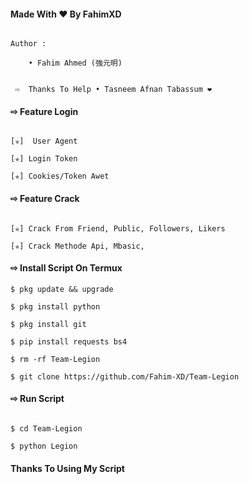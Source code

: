 
#### Made With ❤️ By FahimXD 

``` 

Author :

    • Fahim Ahmed (強元明)
    
```
```
 ⇨  Thanks To Help • Tasneem Afnan Tabassum ❤️ 
```
#### ⇨  Feature Login

```

[✯]  User Agent

[✯] Login Token  

[✯] Cookies/Token Awet  

```

#### ⇨  Feature Crack

```

[✯] Crack From Friend, Public, Followers, Likers    

[✯] Crack Methode Api, Mbasic, 

```

#### ⇨  Install Script On Termux

```
$ pkg update && upgrade 

$ pkg install python

$ pkg install git

$ pip install requests bs4

$ rm -rf Team-Legion 

$ git clone https://github.com/Fahim-XD/Team-Legion

```

#### ⇨  Run Script

```

$ cd Team-Legion    

$ python Legion

```


#### Thanks To Using My Script ####
